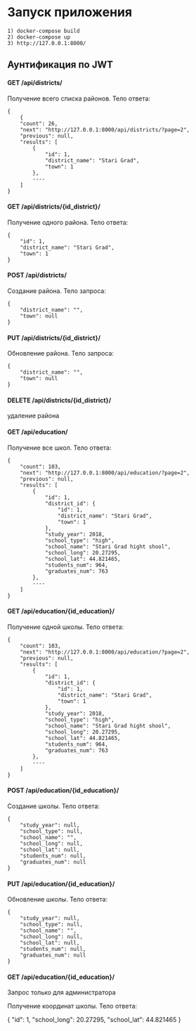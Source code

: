 # Запуск приложения 
```
1) docker-compose build
2) docker-compose up
3) http://127.0.0.1:8000/
```
## Аунтификация по JWT 

#### GET /api/districts/

Получение всего списка районов. Тело ответа:
```
{
    {
    "count": 26,
    "next": "http://127.0.0.1:8000/api/districts/?page=2",
    "previous": null,
    "results": [
        {
            "id": 1,
            "district_name": "Stari Grad",
            "town": 1
        },
        ----
    ]
}
```

#### GET /api/districts/{id_district}/

Получение одного района. Тело ответа:
```
{
    "id": 1,
    "district_name": "Stari Grad",
    "town": 1
}
```

#### POST /api/districts/

Создание района. Тело запроса:
```
{
    "district_name": "",
    "town": null
}
```
#### PUT /api/districts/{id_district}/

Обновление района. Тело запроса:
```
{
    "district_name": "",
    "town": null
}
```
#### DELETE /api/districts/{id_district}/

удаление района

#### GET /api/education/

Получение все школ. Тело ответа:
```
{
    "count": 103,
    "next": "http://127.0.0.1:8000/api/education/?page=2",
    "previous": null,
    "results": [
        {
            "id": 1,
            "district_id": {
                "id": 1,
                "district_name": "Stari Grad",
                "town": 1
            },
            "study_year": 2018,
            "school_type": "high",
            "school_name": "Stari Grad hight shool",
            "school_long": 20.27295,
            "school_lat": 44.821465,
            "students_num": 964,
            "graduates_num": 763
        },
        ----
    ]
}
```
#### GET /api/education/{id_education}/

Получение одной школы. Тело ответа:
```
{
    "count": 103,
    "next": "http://127.0.0.1:8000/api/education/?page=2",
    "previous": null,
    "results": [
        {
            "id": 1,
            "district_id": {
                "id": 1,
                "district_name": "Stari Grad",
                "town": 1
            },
            "study_year": 2018,
            "school_type": "high",
            "school_name": "Stari Grad hight shool",
            "school_long": 20.27295,
            "school_lat": 44.821465,
            "students_num": 964,
            "graduates_num": 763
        },
        ----
    ]
}
```

#### POST /api/education/{id_education}/

Создание школы. Тело ответа:
```
{
    "study_year": null,
    "school_type": null,
    "school_name": "",
    "school_long": null,
    "school_lat": null,
    "students_num": null,
    "graduates_num": null
}
```
#### PUT /api/education/{id_education}/

Обновление школы. Тело ответа:
```
{
    "study_year": null,
    "school_type": null,
    "school_name": "",
    "school_long": null,
    "school_lat": null,
    "students_num": null,
    "graduates_num": null
}
```
#### GET /api/education/{id_education}/

Запрос только для администратора

Получение координат школы. Тело ответа:

{
    "id": 1,
    "school_long": 20.27295,
    "school_lat": 44.821465
}





